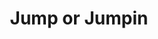 ---
pid: ls27
title: Jump or Jumpin
location_transcription: Unsure
coordinates: "[-75.170527707075, 39.957902068541]"
zipcode: '19103'
gen_neighborhood: Center City
neighborhood: Rittenhouse Square,Avenue of The Arts,Logan Square,Fitler Square
outside_phl: 
age: '33'
age_range: 30-39
instagram: 
image_file_name: ls_27.jpg
proposal_transcription: inter active and engaging
topic: Unknown
topic_summary: '0'
type: Interactive
keywords_other: 
credit: 
image_labels: 
twitter: 
facebook: 
permalink: "/monuments/ls27/"
layout: item-page
---